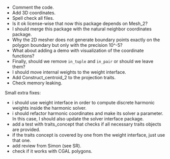 * Comment the code.
* Add 3D coordinates.
* Spell check all files.
* Is it ok license-wise that now this package depends on Mesh_2?
* I should merge this package with the natural neighbor coordinates package.
* Why the 2D mesher does not generate boundary points exactly on the polygon boundary but only with the precision 10^-5?
* What about adding a demo with visualization of the coordinate functions?
* Finally, should we remove `in_tuple` and `in_pair` or should we leave them?
* I should move internal weights to the weight interface.
* Add Construct_centroid_2 to the projection traits.
* Check memory leaking.

Small extra fixes:
* i should use weight interface in order to compute discrete harmonic weights inside the harmonic solver.
* i should refactor harmonic coordinates and make its solver a parameter. In this case, I should also update the solver interface package.
* add a test with traits_concept that checks if all necessary traits objects are provided.
* if the traits concept is covered by one from the weight interface, just use that one.
* add review from Simon (see SR).
* check if it works with CGAL polygons.